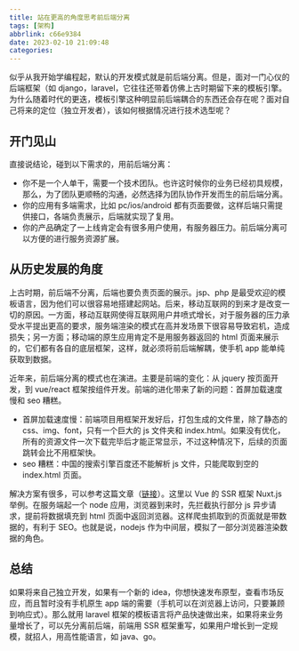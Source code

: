 ```yaml
---
title: 站在更高的角度思考前后端分离
tags: [架构]
abbrlink: c66e9384
date: 2023-02-10 21:09:48
categories:
---
```


似乎从我开始学编程起，默认的开发模式就是前后端分离。但是，面对一门心仪的后端框架（如 django，laravel，它往往还带着仿佛上古时期留下来的模板引擎。为什么随着时代的更迭，模板引擎这种明显前后端耦合的东西还会存在呢？面对自己将来的定位（独立开发者），该如何根据情况进行技术选型呢？

## 开门见山

直接说结论，碰到以下需求的，用前后端分离：

- 你不是一个人单干，需要一个技术团队。也许这时候你的业务已经初具规模，那么，为了团队更顺畅的沟通，必然选择为团队协作开发而生的前后端分离。
- 你的应用有多端需求，比如 pc/ios/android 都有页面要做，这样后端只需提供接口，各端负责展示，后端就实现了复用。
- 你的产品确定了一上线肯定会有很多用户使用，有服务器压力。前后端分离可以方便的进行服务资源扩展。

## 从历史发展的角度

上古时期，前后端不分离，后端也要负责页面的展示。jsp、php 是最受欢迎的模板语言，因为他们可以很容易地搭建起网站。后来，移动互联网的到来才是改变一切的原因。一方面，移动互联网使得互联网用户井喷式增长，对于服务器的压力承受水平提出更高的要求，服务端渲染的模式在高并发场景下很容易导致宕机，造成损失；另一方面；移动端的原生应用肯定不是用服务器返回的 html 页面来展示的，它们都有各自的底层框架，这样，就必须将前后端解耦，使手机 app 能单纯获取到数据。

近年来，前后端分离的模式也在演进。主要是前端的变化：从 jquery 按页面开发，到 vue/react 框架按组件开发。前端的进化带来了新的问题：首屏加载速度慢和 seo 糟糕。

- 首屏加载速度慢：前端项目用框架开发好后，打包生成的文件里，除了静态的 css、img、font，只有一个巨大的 js 文件夹和 index.html。如果没有优化，所有的资源文件一次下载完毕后才能正常显示，不过这种情况下，后续的页面跳转会比不用框架快。
- seo 糟糕：中国的搜索引擎百度还不能解析 js 文件，只能爬取到空的 index.html 页面。

解决方案有很多，可以参考这篇文章（[链接](https://juejin.cn/post/6857110861371146247#heading-0)）。这里以 Vue 的 SSR 框架 Nuxt.js 举例。在服务端起一个 node 应用，浏览器到来时，先拦截执行部分 js 异步请求，提前将数据填充到 html 页面中返回浏览器。这样爬虫抓取到的页面就是带数据的，有利于 SEO。也就是说，nodejs 作为中间层，模拟了一部分浏览器渲染数据的角色。

## 总结

如果将来自己独立开发，如果有一个新的 idea，你想快速发布原型，查看市场反应，而且暂时没有手机原生 app 端的需要（手机可以在浏览器上访问，只要兼顾到响应式）。那么就用 laravel 框架的模板语言将产品快速做出来，如果将来业务量增长了，可以先分离前后端，前端用 SSR 框架重写，如果用户增长到一定规模，就招人，用高性能语言，如 java、go。

